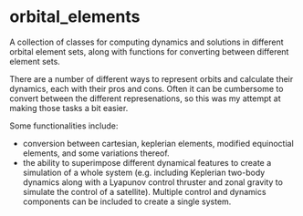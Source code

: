 # orbital_elements
A collection of classes for computing dynamics and solutions in different orbital element sets, along with functions for converting between different element sets.


There are a number of different ways to represent orbits and calculate their dynamics, each with their pros and cons. Often it can be cumbersome to convert between the different represenations, so this was my attempt at making those tasks a bit easier.

Some functionalities include:
- conversion between cartesian, keplerian elements, modified equinoctial elements, and some variations thereof.
- the ability to superimpose different dynamical features to create a simulation of a whole system (e.g. including Keplerian two-body dynamics along with a Lyapunov control thruster and zonal gravity to simulate the control of a satellite). Multiple control and dynamics components can be included to create a single system.
